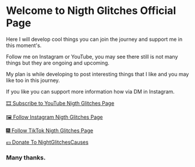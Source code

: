 # Welcome to Nigth Glitches Official Page

Here I will develop cool things you can join the journey and support me in this moment's. 

Follow me on Instagram or YouTube, you may see there still is not many things but they are ongoing and upcoming. 

My plan is while developing to post interesting things that I like and you may like too in this journey.

If you like you can support more information how via DM in Instagram.

[🎞 Subscribe to YouTube Nigth Glitches Page](https://www.youtube.com/channel/UC-GMw1NbRkBD1vGstPuSHrA)

[🖼 Follow Instagram Nigth Glitches Page ](https://instagram.com/night.glitches/)

[🎆 Follow TikTok Nigth Glitches Page ](https://www.tiktok.com/@night.glitches/)

[💵 Donate To NightGlitchesCauses](https://www.youtube.com/redirect?event=channel_description&redir_token=QUFFLUhqbmxRcTQtamZKelJfWkswcVJjRENTaFpfUU1PUXxBQ3Jtc0ttN1g2MzNuMkJEQURKclNsMzg5dnlKOHBBMDVuVXJnRUNYdHg0OTA0NXdjeVJjQWwwNm5VWXRVUEtaV3dGU210UG9Dcm8tMkpTSUF6cjR2S3hhaVBGb2xfSWh5b2tld2V3SElZc2ZBVnZIdEZhNURtUQ&q=https%3A%2F%2Fwww.paypal.com%2Fdonate%2F%3Fhosted_button_id%3DZE2GJCT8BVC9Q)

### Many thanks.


<!--- 
You can use the [editor on GitHub](https://github.com/nightglitches/nightglitches.github.io/edit/main/index.md) to maintain and preview the content for your website in Markdown files.

Whenever you commit to this repository, GitHub Pages will run [Jekyll](https://jekyllrb.com/) to rebuild the pages in your site, from the content in your Markdown files.

### Markdown

Markdown is a lightweight and easy-to-use syntax for styling your writing. It includes conventions for

```markdown
Syntax highlighted code block

# Header 1
## Header 2
### Header 3

- Bulleted
- List

1. Numbered
2. List

**Bold** and _Italic_ and `Code` text

[Link](url) and ![Image](src)
```

For more details see [GitHub Flavored Markdown](https://guides.github.com/features/mastering-markdown/).

### Jekyll Themes

Your Pages site will use the layout and styles from the Jekyll theme you have selected in your [repository settings](https://github.com/nightglitches/nightglitches.github.io/settings). The name of this theme is saved in the Jekyll `_config.yml` configuration file.

### Support or Contact

Having trouble with Pages? Check out our [documentation](https://docs.github.com/categories/github-pages-basics/) or [contact support](https://support.github.com/contact) and we’ll help you sort it out.
---> 
